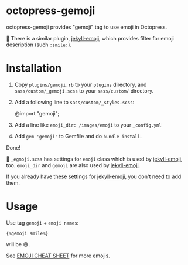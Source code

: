 octopress-gemoji
================

octopress-gemoji provides "gemoji" tag to use emoji in Octopress.

:memo:
There is a similar plugin, [jekyll-emoji](https://github.com/chriskempson/jekyll-emoji), which provides filter for emoji description (such `:smile:`).

# Installation

1. Copy `plugins/gemoji.rb` to your `plugins` directory,
and `sass/custom/_gemoji.scss` to your `sass/custom/` directory.

1. Add a following line to `sass/custom/_styles.scss`:

    @import "gemoji";

1. Add a line like `emoji_dir: /images/emoji` to your `_config.yml`

1. Add `gem 'gemoji'` to Gemfile and do `bundle install`.

Done!

:memo: `_egmoji.scss` has settings for `emoji` class which is used by [jekyll-emoji](https://github.com/chriskempson/jekyll-emoji), too.
`emoji_dir` and `gemoji` are also used by [jekyll-emoji](https://github.com/chriskempson/jekyll-emoji).

If you already have these settings for [jekyll-emoji](https://github.com/chriskempson/jekyll-emoji), you don't need to add them.

# Usage
Use tag `gemoji` + `emoji names`:

    {%gemoji smile%}
will be :smile:.

See [EMOJI CHEAT SHEET](http://www.emoji-cheat-sheet.com/) for more emojis.
